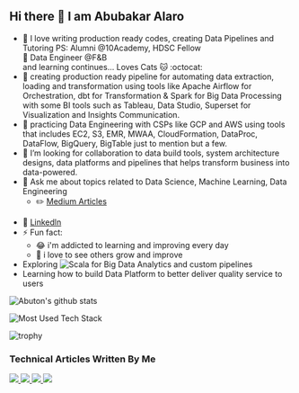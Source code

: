 ## Hi there 👋 I am Abubakar Alaro

- :book: I love writing production ready codes, creating Data Pipelines and Tutoring PS: Alumni @10Academy, HDSC Fellow <br>
                :eyes: Data Engineer @F&B <br>
               and learning continues... Loves Cats 🐱 :octocat: 
- 🔭 creating production ready pipeline for automating data extraction, loading and transformation using tools like Apache Airflow for Orchestration, dbt for Transformation & Spark for Big Data Processing with some BI tools such as Tableau, Data Studio, Superset for Visualization and Insights Communication.
- 🌱 practicing Data Engineering with CSPs like GCP and AWS using tools that includes EC2, S3, EMR, MWAA, CloudFormation, DataProc, DataFlow, BigQuery, BigTable just to mention but a few.
- 👯 I’m looking for collaboration to data build tools, system architecture designs, data platforms and pipelines that helps transform business into data-powered.
- 💬 Ask me about topics related to Data Science, Machine Learning, Data Engineering
  - :pencil2: [Medium Articles](https://medium.com/@abuton)
<!--   - :bulb: [Tableau Dashboards](https://public.tableau.com/profile/abubakar.alaro3266#!/) -->
  - :office: [Linkedln](https://linkedin.com/in/abubakar-olayemi-alaro)
- ⚡ Fun fact: 
  - :joy: i'm addicted to learning and improving every day
  - :pencil: i love to see others grow and improve
- Exploring ![Scala](https://img.shields.io/badge/Scala-DC322F?style=for-the-badge&logo=scala&logoColor=white) for Big Data Analytics and custom pipelines
- Learning how to build Data Platform to better deliver quality service to users

<!--  ![Profile views](https://gpvc.arturio.dev/Abuton)   -->
 
 ![Abuton's github stats](https://github-readme-stats.vercel.app/api?username=Abuton&count_private=true&show_icons=true&theme=tokyonight&hide_rank=false&include_all_commits=true)
 
 ![Most Used Tech Stack](https://github-readme-stats.vercel.app/api/top-langs/?username=Abuton)
 
 ![trophy](https://github-profile-trophy.vercel.app/?username=Abuton)
 
 ### Technical Articles Written By Me
<a target="_blank" href="https://gtihub-readme-medium-recent-article.vercel.app/medium/@alaroabubakarolayemi_17412"><img src="https://github-readme-medium-recent-article.vercel.app/medium/@abuton/0">
<a target="_blank" href="https://gtihub-readme-medium-recent-article.vercel.app/medium/@alaroabubakarolayemi_17412"><img src="https://github-readme-medium-recent-article.vercel.app/medium/@abuton/1">
<a target="_blank" href="https://gtihub-readme-medium-recent-article.vercel.app/medium/@alaroabubakarolayemi_17412"><img src="https://github-readme-medium-recent-article.vercel.app/medium/@abuton/2">
<a target="_blank" href="https://gtihub-readme-medium-recent-article.vercel.app/medium/@alaroabubakarolayemi_17412"><img src="https://github-readme-medium-recent-article.vercel.app/medium/@abuton/3">
